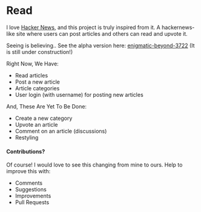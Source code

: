 # Read

I love [Hacker News](https://news.ycombinator.com/), and this project is truly inspired from it. A hackernews-like site where users can post articles and others can read and upvote it.

Seeing is believing.. See the alpha version here: [enigmatic-beyond-3722](https://enigmatic-beyond-3722.herokuapp.com/) (It is still under construction!)

Right Now, We Have:

* Read articles
* Post a new article
* Article categories
* User login (with username) for posting new articles

And, These Are Yet To Be Done:

* Create a new category
* Upvote an article
* Comment on an article (discussions)
* Restyling


#### Contributions?

Of course! I would love to see this changing from mine to ours. Help to improve this with:
* Comments
* Suggestions
* Improvements
* Pull Requests
